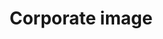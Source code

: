 ---
title: Corporate image
longTitle: 'Corporate image'
tags:
- gccommon
french:
- "[[Image de marque]]"
relatedTerm:
- "[[Corporations]]"
- "[[Corporate names]]"
---